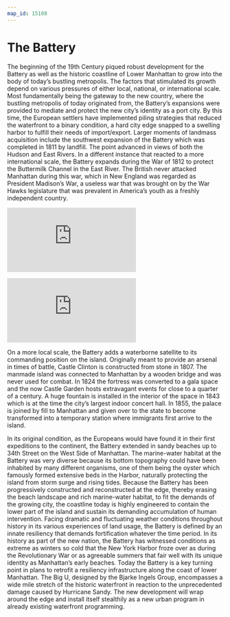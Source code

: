 ```yaml
---
map_id: 15108
---
```

# The Battery

The beginning of the 19th Century piqued robust development for the Battery as well as the historic coastline of Lower Manhattan to grow into the body of today’s bustling metropolis. The factors that stimulated its growth depend on various pressures of either local, national, or international scale. Most fundamentally being the gateway to the new country, where the bustling metropolis of today originated from, the Battery’s expansions were provided to mediate and protect the new city’s identity as a port city. By this time, the European settlers have implemented piling strategies that reduced the waterfront to a binary condition, a hard city edge snapped to a swelling harbor to fulfill their needs of import/export. Larger moments of landmass acquisition include the southwest expansion of the Battery which was completed in 1811 by landfill. The point advanced in views of both the Hudson and East Rivers. In a different instance that reacted to a more international scale, the Battery expands during the War of 1812 to protect the Buttermilk Channel in the East River. The British never attacked Manhattan during this war, which in New England was regarded as President Madison’s War, a useless war that was brought on by the War Hawks legislature that was prevalent in America’s youth as a freshly independent country.

![](https://images.nypl.org/index.php?id=5059807&t=w)

![](https://images.nypl.org/index.php?id=800777&t=w)

On a more local scale, the Battery adds a waterborne satellite to its commanding position on the island. Originally meant to provide an arsenal in times of battle, Castle Clinton is constructed from stone in 1807. The manmade island was connected to Manhattan by a wooden bridge and was never used for combat. In 1824 the fortress was converted to a gala space and the now Castle Garden hosts extravagant events for close to a quarter of a century. A huge fountain is installed in the interior of the space in 1843 which is at the time the city’s largest indoor concert hall. In 1855, the palace is joined by fill to Manhattan and given over to the state to become transformed into a temporary station where immigrants first arrive to the island.

In its original condition, as the Europeans would have found it in their first expeditions to the continent, the Battery extended in sandy beaches up to 34th Street on the West Side of Manhattan. The marine-water habitat at the Battery was very diverse because its bottom topography could have been inhabited by many different organisms, one of them being the oyster which famously formed extensive beds in the Harbor, naturally protecting the island from storm surge and rising tides. Because the Battery has been progressively constructed and reconstructed at the edge, thereby erasing the beach landscape and rich marine-water habitat, to fit the demands of the growing city, the coastline today is highly engineered to contain the lower part of the island and sustain its demanding accumulation of human intervention. Facing dramatic and fluctuating weather conditions throughout history in its various experiences of land usage, the Battery is defined by an innate resiliency that demands fortification whatever the time period. In its history as part of the new nation, the Battery has witnessed conditions as extreme as winters so cold that the New York Harbor froze over as during the Revolutionary War or as agreeable summers that fair well with its unique identity as Manhattan’s early beaches. Today the Battery is a key turning point in plans to retrofit a resiliency infrastructure along the coast of lower Manhattan. The Big U, designed by the Bjarke Ingels Group, encompasses a wide mile stretch of the historic waterfront in reaction to the unprecedented damage caused by Hurricane Sandy. The new development will wrap around the edge and install itself stealthily as a new urban program in already existing waterfront programming.
